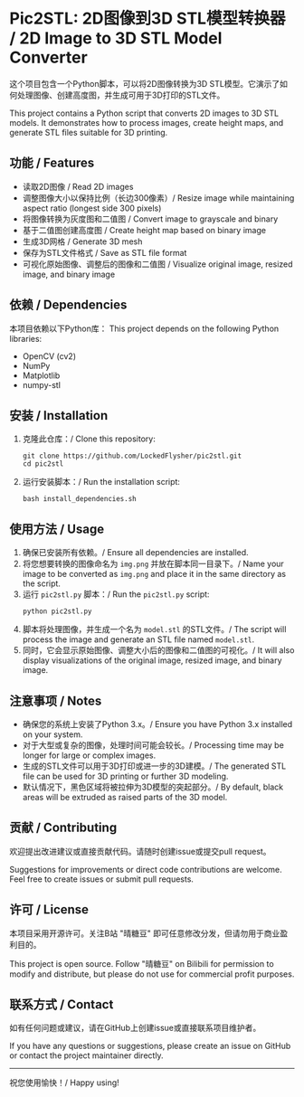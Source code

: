 # Pic2STL: 2D图像到3D STL模型转换器 / 2D Image to 3D STL Model Converter

这个项目包含一个Python脚本，可以将2D图像转换为3D STL模型。它演示了如何处理图像、创建高度图，并生成可用于3D打印的STL文件。

This project contains a Python script that converts 2D images to 3D STL models. It demonstrates how to process images, create height maps, and generate STL files suitable for 3D printing.

## 功能 / Features

- 读取2D图像 / Read 2D images
- 调整图像大小以保持比例（长边300像素）/ Resize image while maintaining aspect ratio (longest side 300 pixels)
- 将图像转换为灰度图和二值图 / Convert image to grayscale and binary
- 基于二值图创建高度图 / Create height map based on binary image
- 生成3D网格 / Generate 3D mesh
- 保存为STL文件格式 / Save as STL file format
- 可视化原始图像、调整后的图像和二值图 / Visualize original image, resized image, and binary image

## 依赖 / Dependencies

本项目依赖以下Python库：
This project depends on the following Python libraries:

- OpenCV (cv2)
- NumPy
- Matplotlib
- numpy-stl

## 安装 / Installation

1. 克隆此仓库：/ Clone this repository:
   ```
   git clone https://github.com/LockedFlysher/pic2stl.git
   cd pic2stl
   ```

2. 运行安装脚本：/ Run the installation script:
   ```
   bash install_dependencies.sh
   ```

## 使用方法 / Usage

1. 确保已安装所有依赖。/ Ensure all dependencies are installed.
2. 将您想要转换的图像命名为 `img.png` 并放在脚本同一目录下。/ Name your image to be converted as `img.png` and place it in the same directory as the script.
3. 运行 `pic2stl.py` 脚本：/ Run the `pic2stl.py` script:
   ```
   python pic2stl.py
   ```
4. 脚本将处理图像，并生成一个名为 `model.stl` 的STL文件。/ The script will process the image and generate an STL file named `model.stl`.
5. 同时，它会显示原始图像、调整大小后的图像和二值图的可视化。/ It will also display visualizations of the original image, resized image, and binary image.

## 注意事项 / Notes

- 确保您的系统上安装了Python 3.x。/ Ensure you have Python 3.x installed on your system.
- 对于大型或复杂的图像，处理时间可能会较长。/ Processing time may be longer for large or complex images.
- 生成的STL文件可以用于3D打印或进一步的3D建模。/ The generated STL file can be used for 3D printing or further 3D modeling.
- 默认情况下，黑色区域将被拉伸为3D模型的突起部分。/ By default, black areas will be extruded as raised parts of the 3D model.

## 贡献 / Contributing

欢迎提出改进建议或直接贡献代码。请随时创建issue或提交pull request。

Suggestions for improvements or direct code contributions are welcome. Feel free to create issues or submit pull requests.

## 许可 / License

本项目采用开源许可。关注B站 "晴糖豆" 即可任意修改分发，但请勿用于商业盈利目的。

This project is open source. Follow "晴糖豆" on Bilibili for permission to modify and distribute, but please do not use for commercial profit purposes.

## 联系方式 / Contact

如有任何问题或建议，请在GitHub上创建issue或直接联系项目维护者。

If you have any questions or suggestions, please create an issue on GitHub or contact the project maintainer directly.

---

祝您使用愉快！/ Happy using!